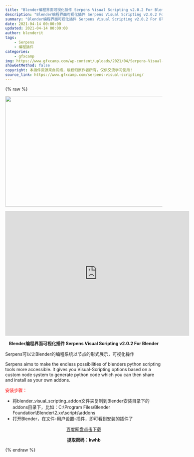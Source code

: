 ```yaml
---
title: "Blender编程界面可视化插件 Serpens Visual Scripting v2.0.2 For Blender"
description: "Blender编程界面可视化插件 Serpens Visual Scripting v2.0.2 For Blender Serpens可以让Blender的编程系统以节点的形式展示，可视化操作 Se..."
summary: "Blender编程界面可视化插件 Serpens Visual Scripting v2.0.2 For Blender Serpens可以让Blender的编程系统以节点的形式展示，可视化操作 Se..."
date: 2021-04-14 00:00:00
updated: 2021-04-14 00:00:00
author: blenderit
tags: 
    - Serpens
    - 编程插件
categories:
    - gfxcamp
img: https://www.gfxcamp.com/wp-content/uploads/2021/04/Serpens-Visual-Scripting-v2.0.2-For-Blender.jpg
showGetMethod: false
copyright: 本插件资源来自网络，版权归原作者所有，仅供交流学习使用！
source_link: https://www.gfxcamp.com/serpens-visual-scripting/
---
```


{% raw %}
<div><p><img decoding="async" class="aligncenter size-full wp-image-94726" src="https://www.gfxcamp.com/wp-content/uploads/2021/04/Serpens-Visual-Scripting-v2.0.2-For-Blender.jpg" data-src="https://www.gfxcamp.com/wp-content/uploads/2021/04/Serpens-Visual-Scripting-v2.0.2-For-Blender.jpg" alt="" width="590" height="354" data-srcset="https://www.gfxcamp.com/wp-content/uploads/2021/04/Serpens-Visual-Scripting-v2.0.2-For-Blender.jpg 590w, https://www.gfxcamp.com/wp-content/uploads/2021/04/Serpens-Visual-Scripting-v2.0.2-For-Blender-150x90.jpg 150w" data-sizes="(max-width: 590px) 100vw, 590px"></p><p style="text-align: center;"><iframe loading="lazy" src="https://player.youku.com/embed/XNTEzODE1OTU2MA==" width="590" height="400" frameborder="0" allowfullscreen="allowfullscreen"></iframe></p><p style="text-align: center;"><strong>Blender编程界面可视化插件 Serpens Visual Scripting v2.0.2 For Blender</strong></p><p>Serpens可以让Blender的编程系统以节点的形式展示，可视化操作</p><p>Serpens aims to make the endless possibilities of blenders python scripting tools more accessible. It gives you Visual-Scripting options based on a custom node system to generate python code which you can then share and install as your own addons.</p><p style="text-align: left;"><span style="color: #ff0000;">安装步骤：</span></p><ul>
<li>将blender_visual_scripting_addon文件夹复制到Blender安装目录下的addons目录下，比如：C:\Program Files\Blender Foundation\Blender\2.xx\scripts\addons</li>
<li>打开Blender，在文件-用户设置-插件，即可看到安装的插件了</li>
</ul><p style="text-align: center;"><a class="maxbutton-3 maxbutton maxbutton-baidu" target="_blank" rel="noopener" href="https://pan.baidu.com/s/1nPdVn2n9j4cqhW0uqB5qgw"><span class="mb-text">百度网盘点击下载</span></a></p><p style="text-align: center;"><strong>提取密码：kwhb</strong></p></div>
<div style="display: none">gfxcamp</div>
{% endraw %}